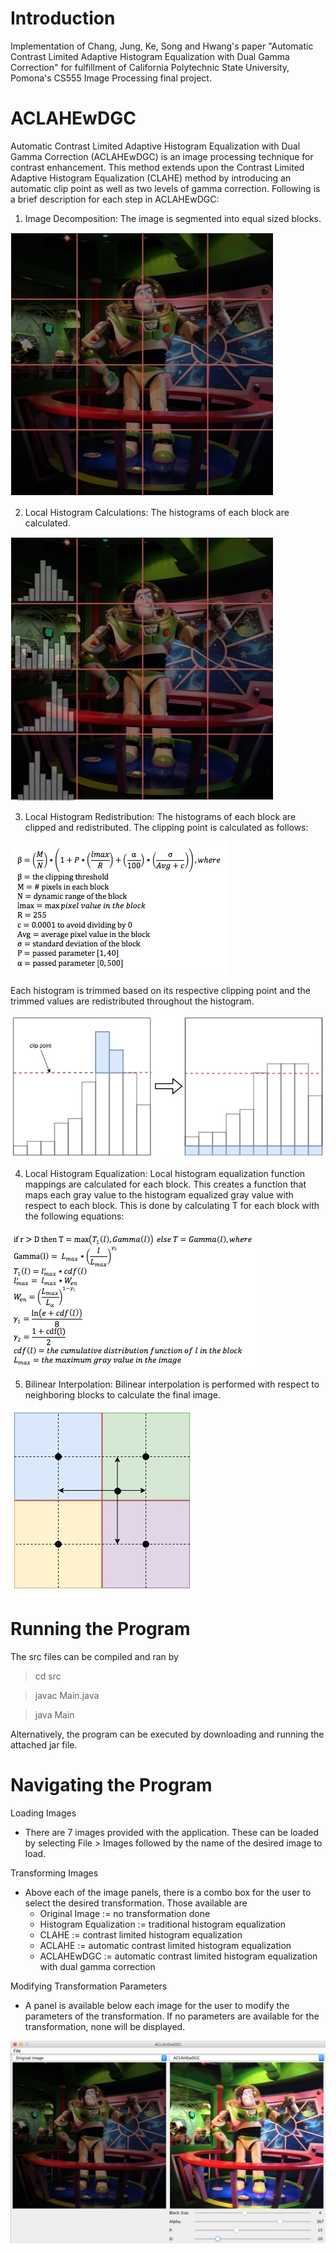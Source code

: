 # Introduction 
Implementation of Chang, Jung, Ke, Song and Hwang's paper "Automatic Contrast Limited Adaptive Histogram Equalization with Dual Gamma Correction" for fulfillment of California Polytechnic State University, Pomona's CS555 Image Processing final project.

# ACLAHEwDGC
Automatic Contrast Limited Adaptive Histogram Equalization with Dual Gamma Correction (ACLAHEwDGC) is an image processing technique for contrast enhancement. This method extends upon the Contrast Limited Adaptive Histogram Equalization (CLAHE) method by introducing an automatic clip point as well as two levels of gamma correction. Following is a brief description for each step in ACLAHEwDGC:
1) Image Decomposition: The image is segmented into equal sized blocks.

![alt text](https://github.com/jrlepere/ACLAHEwDGC/blob/master/imgs/Buzz_Cut.jpg)

2) Local Histogram Calculations: The histograms of each block are calculated.

![alt text](https://github.com/jrlepere/ACLAHEwDGC/blob/master/imgs/Buzz_Cut_Histo.jpg)

3) Local Histogram Redistribution: The histograms of each block are clipped and redistributed. The clipping point is calculated as follows:

![alt text](https://github.com/jrlepere/ACLAHEwDGC/blob/master/imgs/Clipping_Calculation.png)

Each histogram is trimmed based on its respective clipping point and the trimmed values are redistributed throughout the histogram.

![alt text](https://github.com/jrlepere/ACLAHEwDGC/blob/master/imgs/Cut_Histo.jpg)

4) Local Histogram Equalization: Local histogram equalization function mappings are calculated for each block. This creates a function that maps each gray value to the histogram equalized gray value with respect to each block. This is done by calculating T for each block with the following equations:

![alt text](https://github.com/jrlepere/ACLAHEwDGC/blob/master/imgs/Histo_Equal_Calc.png)

5) Bilinear Interpolation: Bilinear interpolation is performed with respect to neighboring blocks to calculate the final image.

![alt text](https://github.com/jrlepere/ACLAHEwDGC/blob/master/imgs/Bilinear.jpg)

# Running the Program
The src files can be compiled and ran by 

> cd src

> javac Main.java

> java Main

Alternatively, the program can be executed by downloading and running the attached jar file.

# Navigating the Program
Loading Images
- There are 7 images provided with the application. These can be loaded by selecting File > Images followed by the name of the desired image to load.

Transforming Images
- Above each of the image panels, there is a combo box for the user to select the desired transformation. Those available are 
   - Original Image := no transformation done
   - Histogram Equalization := traditional histogram equalization
   - CLAHE := contrast limited histogram equalization
   - ACLAHE := automatic contrast limited histogram equalization
   - ACLAHEwDGC := automatic contrast limited histogram equalization with dual gamma correction

Modifying Transformation Parameters
- A panel is available below each image for the user to modify the parameters of the transformation. If no parameters are available for the transformation, none will be displayed.

![alt text](https://github.com/jrlepere/ACLAHEwDGC/blob/master/imgs/ACLAHEwDGC.png)

